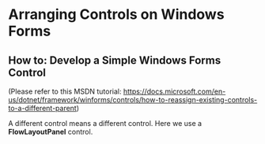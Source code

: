 # Arranging Controls on Windows Forms
## How to: Develop a Simple Windows Forms Control
(Please refer to this MSDN tutorial: https://docs.microsoft.com/en-us/dotnet/framework/winforms/controls/how-to-reassign-existing-controls-to-a-different-parent)

A different control means a different control. Here we use a **FlowLayoutPanel** control.
